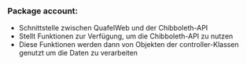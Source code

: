 ### Package account:

- Schnittstelle zwischen QuafelWeb und der Chibboleth-API
- Stellt Funktionen zur Verfügung, um die Chibboleth-API zu nutzen
- Diese Funktionen werden dann von Objekten der controller-Klassen genutzt um die Daten zu verarbeiten
